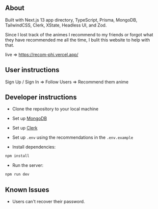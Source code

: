 ## About

Built with Next.js 13 app directory, TypeScript, Prisma, MongoDB, TailwindCSS, Clerk, XState, Headless UI, and Zod.

Since I lost track of the animes I recommend to my friends or forgot what they have recommended me all the time, I bulit this website to help with that.

live => https://recom-phi.vercel.app/

## User instructions

Sign Up / Sign In => Follow Users => Recommend them anime

## Developer instructions

- Clone the repository to your local machine

- Set up [MongoDB](https://www.mongodb.com/docs/)

- Set up [Clerk](https://clerk.com/docs/quickstarts/setup-clerk)

- Set up `.env` using the recommendations in the `.env.example`

- Install dependencies:

```bash
npm install
```

- Run the server:

```bash
npm run dev
```

## Known Issues

- Users can't recover their password.
